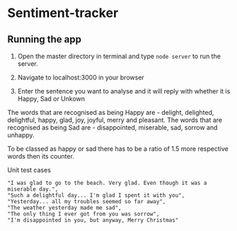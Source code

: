 # Sentiment-tracker

## Running the app
1. Open the master directory in terminal and type `node server` to run the server.

2. Navigate to localhost:3000 in your browser

3. Enter the sentence you want to analyse and it will reply with whether it is Happy, Sad or Unkown

The words that are recognised as being Happy are - delight, delighted, delightful, happy, glad, joy, joyful, merry and pleasant.
The words that are recognised as being Sad are - disappointed, miserable, sad, sorrow and unhappy.

To be classed as happy or sad there has to be a ratio of 1.5 more respective words then its counter.

Unit test cases

	"I was glad to go to the beach. Very glad. Even though it was a miserable day.",
	"Such a delightful day... I'm glad I spent it with you",
	"Yesterday... all my troubles seemed so far away",
  	"The weather yesterday made me sad",
  	"The only thing I ever got from you was sorrow",
  	"I'm disappointed in you, but anyway, Merry Christmas"
